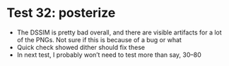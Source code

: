 # Test 32: posterize

* The DSSIM is pretty bad overall, and there are visible artifacts for a lot of the PNGs. Not sure if this is because of a bug or what
* Quick check showed dither should fix these
* In next test, I probably won’t need to test more than say, 30–80